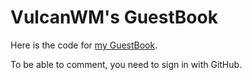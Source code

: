 # VulcanWM's GuestBook

Here is the code for [my GuestBook](https://vulcanwm-guestbook.vercel.app/).

To be able to comment, you need to sign in with GitHub.